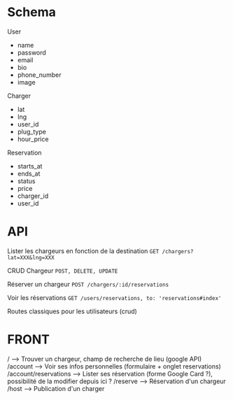 Schema
======

User
  - name
  - password
  - email
  - bio
  - phone_number
  - image

Charger
  - lat
  - lng
  - user_id
  - plug_type
  - hour_price

Reservation
  - starts_at
  - ends_at
  - status
  - price
  - charger_id
  - user_id


API
===

Lister les chargeurs en fonction de la destination
 `GET /chargers?lat=XXX&lng=XXX`

CRUD Chargeur
 `POST, DELETE, UPDATE`

Réserver un chargeur
 `POST /chargers/:id/reservations`

Voir les réservations
 `GET /users/reservations, to: 'reservations#index'`

Routes classiques pour les utilisateurs (crud)

FRONT
=====

 / --> Trouver un chargeur, champ de recherche de lieu (google API)
 /account --> Voir ses infos personnelles (formulaire + onglet reservations)
 /account/reservations --> Lister ses réservation (forme Google Card ?), possibilité de la modifier depuis ici ?
 /reserve --> Réservation d'un chargeur
 /host --> Publication d'un charger


